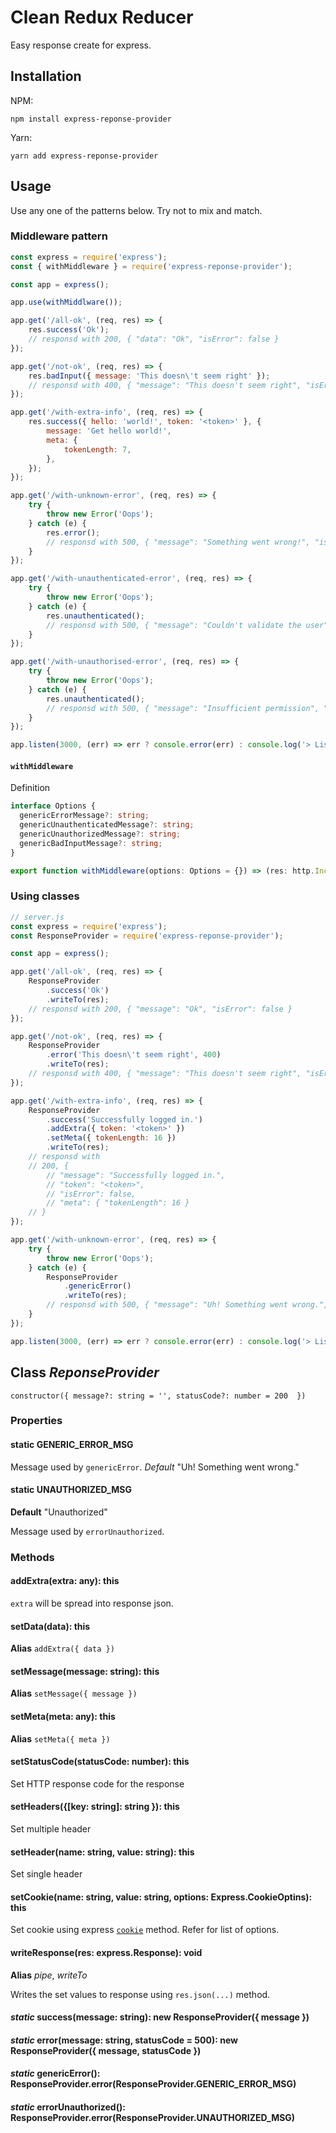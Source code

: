 # Clean Redux Reducer

Easy response create for express.

## Installation

NPM:
```
npm install express-reponse-provider
```

Yarn:
```
yarn add express-reponse-provider
```

## Usage

Use any one of the patterns below. Try not to mix and match.

### Middleware pattern

```js
const express = require('express');
const { withMiddleware } = require('express-reponse-provider');

const app = express();

app.use(withMiddlware());

app.get('/all-ok', (req, res) => {
	res.success('Ok');
	// responsd with 200, { "data": "Ok", "isError": false }
});

app.get('/not-ok', (req, res) => {
	res.badInput({ message: 'This doesn\'t seem right' });
	// responsd with 400, { "message": "This doesn't seem right", "isError": true }
});

app.get('/with-extra-info', (req, res) => {
	res.success({ hello: 'world!', token: '<token>' }, {
		message: 'Get hello world!',
		meta: {
			tokenLength: 7,
		},
	});
});

app.get('/with-unknown-error', (req, res) => {
	try {
		throw new Error('Oops');
	} catch (e) {
		res.error();
		// responsd with 500, { "message": "Something went wrong!", "isError": true }
	}
});

app.get('/with-unauthenticated-error', (req, res) => {
	try {
		throw new Error('Oops');
	} catch (e) {
		res.unauthenticated();
		// responsd with 500, { "message": "Couldn't validate the user", "isError": true }
	}
});

app.get('/with-unauthorised-error', (req, res) => {
	try {
		throw new Error('Oops');
	} catch (e) {
		res.unauthenticated();
		// responsd with 500, { "message": "Insufficient permission", "isError": true }
	}
});

app.listen(3000, (err) => err ? console.error(err) : console.log('> Listening at 3000'));

```

#### `withMiddleware`

Definition

```ts
interface Options {
  genericErrorMessage?: string;
  genericUnauthenticatedMessage?: string;
  genericUnauthorizedMessage?: string;
  genericBadInputMessage?: string;
}

export function withMiddleware(options: Options = {}) => (res: http.IncommingMessage, res: http.OutgoingResponse, next: (err?: Error) => void);
```


### Using classes

```js
// server.js
const express = require('express');
const ResponseProvider = require('express-reponse-provider');

const app = express();

app.get('/all-ok', (req, res) => {
	ResponseProvider
		.success('Ok')
		.writeTo(res);
	// responsd with 200, { "message": "Ok", "isError": false }
});

app.get('/not-ok', (req, res) => {
	ResponseProvider
		.error('This doesn\'t seem right', 400)
		.writeTo(res);
	// responsd with 400, { "message": "This doesn't seem right", "isError": true }
});

app.get('/with-extra-info', (req, res) => {
	ResponseProvider
		.success('Successfully logged in.')
		.addExtra({ token: '<token>' })
		.setMeta({ tokenLength: 16 })
		.writeTo(res);
	// responsd with
	// 200, {
		// "message": "Successfully logged in.",
		// "token": "<token>",
		// "isError": false,
		// "meta": { "tokenLength": 16 }
	// }
});

app.get('/with-unknown-error', (req, res) => {
	try {
		throw new Error('Oops');
	} catch (e) {
		ResponseProvider
			.genericError()
			.writeTo(res);
		// responsd with 500, { "message": "Uh! Something went wrong.", "isError": true }
	}
});

app.listen(3000, (err) => err ? console.error(err) : console.log('> Listening at 3000'));

```

## Class _ReponseProvider_

`constructor({ message?: string = '', statusCode?: number = 200  })`

### Properties

#### static GENERIC_ERROR_MSG

Message used by `genericError`.
*Default* "Uh! Something went wrong."

#### static UNAUTHORIZED_MSG

**Default** "Unauthorized"

Message used by `errorUnauthorized`.

### Methods

#### addExtra(extra: any): this

`extra` will be spread into response json.

#### setData(data): this

**Alias** `addExtra({ data })`

#### setMessage(message: string): this

**Alias** `setMessage({ message })`

#### setMeta(meta: any): this

**Alias** `setMeta({ meta })`

#### setStatusCode(statusCode: number): this

Set HTTP response code for the response

#### setHeaders({[key: string]: string }): this

Set multiple header

#### setHeader(name: string, value: string): this

Set single header

#### setCookie(name: string, value: string, options: Express.CookieOptins): this

Set cookie using express [`cookie`](https://expressjs.com/en/4x/api.html#res.cookie) method. Refer for list of options.

#### writeResponse(res: express.Response): void

**Alias** _pipe_, _writeTo_

Writes the set values to response using `res.json(...)` method.

#### _static_ success(message: string): new ResponseProvider({ message })

#### _static_ error(message: string, statusCode = 500): new ResponseProvider({ message, statusCode })

#### _static_ genericError(): ResponseProvider.error(ResponseProvider.GENERIC_ERROR_MSG)

#### _static_ errorUnauthorized(): ResponseProvider.error(ResponseProvider.UNAUTHORIZED_MSG)

